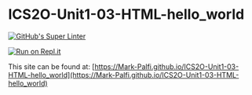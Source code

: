 # ICS2O-Unit1-03-HTML-hello_world

[![GitHub's Super Linter](https://github.com/Mark-Palfi/ICS2O-Unit1-03-HTML-hello_world/workflows/GitHub's%20Super%20Linter/badge.svg)](https://github.com/Mark-Palfi/ICS2O-Unit1-03-HTML-hello_world/actions)

[![Run on Repl.it](https://repl.it/badge/github/Mark-Palfi/ICS2O-Unit1-03-HTML-hello_world)](https://repl.it/github/Mark-Palfi/ICS2O-Unit1-03-HTML-hello_world)

This site can be found at: [https://Mark-Palfi.github.io/ICS2O-Unit1-03-HTML-hello_world](https://Mark-Palfi.github.io/ICS2O-Unit1-03-HTML-hello_world)
